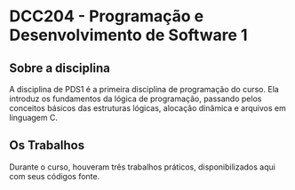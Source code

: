 # DCC204 - Programação e Desenvolvimento de Software 1

## Sobre a disciplina

A disciplina de PDS1 é a primeira disciplina de programação do curso. Ela introduz os fundamentos da lógica de programação, passando pelos conceitos básicos das estruturas lógicas, alocação dinâmica e arquivos em linguagem C.

## Os Trabalhos

Durante o curso, houveram três trabalhos práticos, disponibilizados aqui com seus códigos fonte.